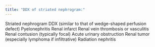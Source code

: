 ```yaml
---
title: "DDX of striated nephrogram:"
---
```

Striated nephrogram DDX (similar to that of wedge-shaped perfusion defect)
Pyelonephritis
Renal infarct
Renal vein thrombosis or vasculitis
Renal contusion (typically focal)
Acute urinary obstruction
Renal tumor (especially lymphoma if infiltrative)
Radiation nephritis

